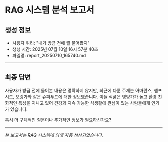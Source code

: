# RAG 시스템 분석 보고서

## 생성 정보
- 사용자 쿼리: "내가 방금 전에 뭘 물어봤지"
- 생성 시간: 2025년 07월 10일 16시 57분 40초
- 파일명: report_20250710_165740.md

---

## 최종 답변

사용자가 방금 전에 물어본 내용은 명확하지 않지만, 최근에 다룬 주제는 아마란스, 햄프시드, 모링가와 같은 슈퍼푸드에 대한 정보였습니다. 이들 식품은 영양가가 높고 환경 친화적인 특성을 지니고 있어 건강과 지속 가능한 식생활에 관심이 있는 사람들에게 인기가 있습니다.

혹시 더 구체적인 질문이나 추가적인 정보가 필요하신가요?

---
*본 보고서는 RAG 시스템에 의해 자동 생성되었습니다.*

